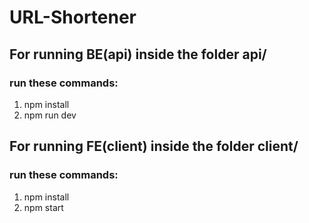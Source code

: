 # URL-Shortener
## For running BE(api) inside the folder api/
### run these commands:
1. npm install
2. npm run dev 

## For running FE(client) inside the folder client/
### run these commands:
1. npm install
2. npm start
 
